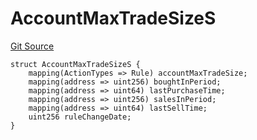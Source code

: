 # AccountMaxTradeSizeS
[Git Source](https://github.com/thrackle-io/tron/blob/aa84a9fbaba8b03f46b7a3b0774885dc91a06fa5/src/client/token/handler/diamond/RuleStorage.sol)


```solidity
struct AccountMaxTradeSizeS {
    mapping(ActionTypes => Rule) accountMaxTradeSize;
    mapping(address => uint256) boughtInPeriod;
    mapping(address => uint64) lastPurchaseTime;
    mapping(address => uint256) salesInPeriod;
    mapping(address => uint64) lastSellTime;
    uint256 ruleChangeDate;
}
```

